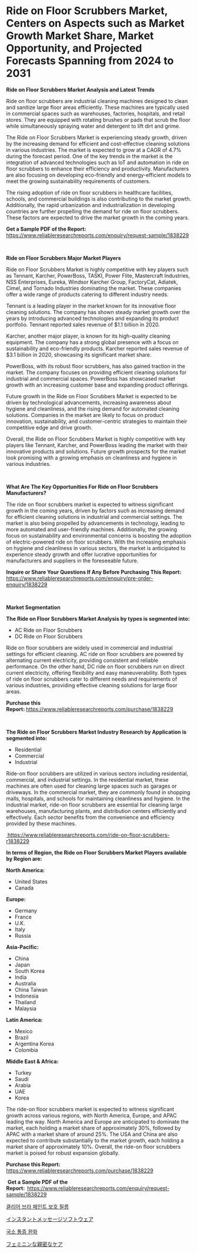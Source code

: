 <p><h1>Ride on Floor Scrubbers Market, Centers on Aspects such as Market Growth Market Share, Market Opportunity, and Projected Forecasts Spanning from 2024 to 2031</h1></p><p><strong>Ride on Floor Scrubbers Market Analysis and Latest Trends</strong></p>
<p><p>Ride on floor scrubbers are industrial cleaning machines designed to clean and sanitize large floor areas efficiently. These machines are typically used in commercial spaces such as warehouses, factories, hospitals, and retail stores. They are equipped with rotating brushes or pads that scrub the floor while simultaneously spraying water and detergent to lift dirt and grime. </p><p>The Ride on Floor Scrubbers Market is experiencing steady growth, driven by the increasing demand for efficient and cost-effective cleaning solutions in various industries. The market is expected to grow at a CAGR of 4.7% during the forecast period. One of the key trends in the market is the integration of advanced technologies such as IoT and automation in ride on floor scrubbers to enhance their efficiency and productivity. Manufacturers are also focusing on developing eco-friendly and energy-efficient models to meet the growing sustainability requirements of customers.</p><p>The rising adoption of ride on floor scrubbers in healthcare facilities, schools, and commercial buildings is also contributing to the market growth. Additionally, the rapid urbanization and industrialization in developing countries are further propelling the demand for ride on floor scrubbers. These factors are expected to drive the market growth in the coming years.</p></p>
<p><strong>Get a Sample PDF of the Report:&nbsp;</strong> <a href="https://www.reliableresearchreports.com/enquiry/request-sample/1838229">https://www.reliableresearchreports.com/enquiry/request-sample/1838229</a></p>
<p>&nbsp;</p>
<p><strong>Ride on Floor Scrubbers Major Market Players</strong></p>
<p><p>Ride on Floor Scrubbers Market is highly competitive with key players such as Tennant, Karcher, PowerBoss, TASKI, Power Flite, Mastercraft Industries, NSS Enterprises, Eureka, Windsor Karcher Group, FactoryCat, Adiatek, Cimel, and Tornado Industries dominating the market. These companies offer a wide range of products catering to different industry needs.</p><p>Tennant is a leading player in the market known for its innovative floor cleaning solutions. The company has shown steady market growth over the years by introducing advanced technologies and expanding its product portfolio. Tennant reported sales revenue of $1.1 billion in 2020.</p><p>Karcher, another major player, is known for its high-quality cleaning equipment. The company has a strong global presence with a focus on sustainability and eco-friendly products. Karcher reported sales revenue of $3.1 billion in 2020, showcasing its significant market share.</p><p>PowerBoss, with its robust floor scrubbers, has also gained traction in the market. The company focuses on providing efficient cleaning solutions for industrial and commercial spaces. PowerBoss has showcased market growth with an increasing customer base and expanding product offerings.</p><p>Future growth in the Ride on Floor Scrubbers Market is expected to be driven by technological advancements, increasing awareness about hygiene and cleanliness, and the rising demand for automated cleaning solutions. Companies in the market are likely to focus on product innovation, sustainability, and customer-centric strategies to maintain their competitive edge and drive growth.</p><p>Overall, the Ride on Floor Scrubbers Market is highly competitive with key players like Tennant, Karcher, and PowerBoss leading the market with their innovative products and solutions. Future growth prospects for the market look promising with a growing emphasis on cleanliness and hygiene in various industries.</p></p>
<p>&nbsp;</p>
<p><strong>What Are The Key Opportunities For Ride on Floor Scrubbers Manufacturers?</strong></p>
<p><p>The ride on floor scrubbers market is expected to witness significant growth in the coming years, driven by factors such as increasing demand for efficient cleaning solutions in industrial and commercial settings. The market is also being propelled by advancements in technology, leading to more automated and user-friendly machines. Additionally, the growing focus on sustainability and environmental concerns is boosting the adoption of electric-powered ride on floor scrubbers. With the increasing emphasis on hygiene and cleanliness in various sectors, the market is anticipated to experience steady growth and offer lucrative opportunities for manufacturers and suppliers in the foreseeable future.</p></p>
<p><strong>Inquire or Share Your Questions If Any Before Purchasing This Report:</strong> <a href="https://www.reliableresearchreports.com/enquiry/pre-order-enquiry/1838229">https://www.reliableresearchreports.com/enquiry/pre-order-enquiry/1838229</a></p>
<p>&nbsp;</p>
<p><strong>Market Segmentation</strong></p>
<p><strong>The Ride on Floor Scrubbers Market Analysis by types is segmented into:</strong></p>
<p><ul><li>AC Ride on Floor Scrubbers</li><li>DC Ride on Floor Scrubbers</li></ul></p>
<p><p>Ride on floor scrubbers are widely used in commercial and industrial settings for efficient cleaning. AC ride on floor scrubbers are powered by alternating current electricity, providing consistent and reliable performance. On the other hand, DC ride on floor scrubbers run on direct current electricity, offering flexibility and easy maneuverability. Both types of ride on floor scrubbers cater to different needs and requirements of various industries, providing effective cleaning solutions for large floor areas.</p></p>
<p><strong>Purchase this Report:&nbsp;</strong><a href="https://www.reliableresearchreports.com/purchase/1838229">https://www.reliableresearchreports.com/purchase/1838229</a></p>
<p>&nbsp;</p>
<p><strong>The Ride on Floor Scrubbers Market Industry Research by Application is segmented into:</strong></p>
<p><ul><li>Residential</li><li>Commercial</li><li>Industrial</li></ul></p>
<p><p>Ride-on floor scrubbers are utilized in various sectors including residential, commercial, and industrial settings. In the residential market, these machines are often used for cleaning large spaces such as garages or driveways. In the commercial market, they are commonly found in shopping malls, hospitals, and schools for maintaining cleanliness and hygiene. In the industrial market, ride-on floor scrubbers are essential for cleaning large warehouses, manufacturing plants, and distribution centers efficiently and effectively. Each sector benefits from the convenience and efficiency provided by these machines.</p></p>
<p><a href="https://www.reliableresearchreports.com/ride-on-floor-scrubbers-r1838229">&nbsp;https://www.reliableresearchreports.com/ride-on-floor-scrubbers-r1838229</a></p>
<p><strong>In terms of Region, the Ride on Floor Scrubbers Market Players available by Region are:</strong></p>
<p>
    <p> <strong> North America: </strong>
        <ul>
            <li>United States</li>
            <li>Canada</li>
        </ul>
        </p> 
    <p> <strong> Europe: </strong>
        <ul>
            <li>Germany</li>
            <li>France</li>
            <li>U.K.</li>
            <li>Italy</li>
            <li>Russia</li>
        </ul>
        </p> 
    <p> <strong> Asia-Pacific: </strong>
        <ul>
            <li>China</li>
            <li>Japan</li>
            <li>South Korea</li>
            <li>India</li>
            <li>Australia</li>
            <li>China Taiwan</li>
            <li>Indonesia</li>
            <li>Thailand</li>
            <li>Malaysia</li>
        </ul>
        </p> 
    <p> <strong> Latin America: </strong>
        <ul>
            <li>Mexico</li>
            <li>Brazil</li>
            <li>Argentina Korea</li>
            <li>Colombia</li>
        </ul>
        </p> 
    <p> <strong> Middle East & Africa: </strong>
        <ul>
            <li>Turkey</li>
            <li>Saudi</li>
            <li>Arabia</li>
            <li>UAE</li>
            <li>Korea</li>
        </ul>
    </p>
    </p>
<p><p>The ride-on floor scrubbers market is expected to witness significant growth across various regions, with North America, Europe, and APAC leading the way. North America and Europe are anticipated to dominate the market, each holding a market share of approximately 30%, followed by APAC with a market share of around 25%. The USA and China are also expected to contribute substantially to the market growth, each holding a market share of approximately 10%. Overall, the ride-on floor scrubbers market is poised for robust expansion globally.</p></p>
<p><strong>Purchase this Report: </strong><a href="https://www.reliableresearchreports.com/purchase/1838229">https://www.reliableresearchreports.com/purchase/1838229</a></p>
<p>&nbsp;<strong>Get a Sample PDF of the Report:&nbsp;&nbsp;</strong><a href="https://www.reliableresearchreports.com/enquiry/request-sample/1838229">https://www.reliableresearchreports.com/enquiry/request-sample/1838229</a></p>
<p><strong></strong></p>
<p><p><a href="https://medium.com/@llanajer/%ED%81%B4%EB%A6%AC%EC%96%B4%EB%B8%8C%EB%9D%BC-%ED%8E%98%EC%9D%B8%ED%8A%B8-%EB%B3%B4%ED%98%B8-%ED%95%84%EB%A6%84-%EC%8B%9C%EC%9E%A5-%EA%B7%9C%EB%AA%A8%EB%8A%94-%EA%B8%80%EB%A1%9C%EB%B2%8C-%EC%82%B0%EC%97%85%EC%97%90%EC%84%9C-%EA%B0%80%EC%9E%A5-%EC%A2%8B%EC%9D%80-%EB%A7%88%EC%BC%80%ED%8C%85-%EC%B1%84%EB%84%90%EC%9D%84-%EB%B3%B4%EC%97%AC%EC%A4%8D%EB%8B%88%EB%8B%A4-5eacea7dad04">클리어 브라 페인트 보호 필름</a></p><p><a href="https://medium.com/@edwards13jessica/%E3%82%A4%E3%83%B3%E3%82%B9%E3%82%BF%E3%83%B3%E3%83%88%E3%83%A1%E3%83%83%E3%82%BB%E3%83%BC%E3%82%B8%E3%83%B3%E3%82%B0%E3%82%BD%E3%83%95%E3%83%88%E3%82%A6%E3%82%A7%E3%82%A2%E5%B8%82%E5%A0%B4%E3%81%AE%E8%A6%8F%E6%A8%A1%E3%81%A8%E5%B8%82%E5%A0%B4%E5%8B%95%E5%90%91-%E5%AE%8C%E5%85%A8%E3%81%AA%E6%A5%AD%E7%95%8C%E6%A6%82%E8%A6%B3-2024%E5%B9%B4%E3%81%8B%E3%82%892031%E5%B9%B4-99e4e130eaa3">インスタントメッセージソフトウェア</a></p><p><a href="https://medium.com/@kenyonjohns/%ED%86%A0%ED%94%BC%EC%BB%AC-%ED%86%B5%EC%A6%9D-%EC%99%84%ED%99%94-%EC%8B%9C%EC%9E%A5-%EA%B7%9C%EB%AA%A8-%EC%8B%9C%EC%9E%A5-%EC%A0%84%EB%A7%9D-%EB%B0%8F-%EC%8B%9C%EC%9E%A5-%EC%98%88%EC%B8%A1-2024%EB%85%84%EB%B6%80%ED%84%B0-2031%EB%85%84%EA%B9%8C%EC%A7%80-e429463af9c7">국소 통증 완화</a></p><p><a href="https://medium.com/@nyahmertz1944/%E5%A5%B3%E6%80%A7%E3%81%AE%E8%A6%AA%E5%AF%86%E3%82%B1%E3%82%A2%E5%B8%82%E5%A0%B4-%E5%B8%82%E5%A0%B4%E3%82%B7%E3%82%A7%E3%82%A2-%E5%B8%82%E5%A0%B4%E3%83%88%E3%83%AC%E3%83%B3%E3%83%89-%E5%B0%86%E6%9D%A5%E3%81%AE%E6%88%90%E9%95%B7%E3%82%92%E6%8E%A2%E3%82%8B-fa7437284573">フェミニンな親密なケア</a></p></p>